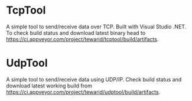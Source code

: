 TcpTool
=======

A simple tool to send/receive data over TCP. Built with Visual Studio .NET. To check build status and download latest binary head to https://ci.appveyor.com/project/tewarid/tcptool/build/artifacts.

UdpTool
=======

A simple tool to send/receive data using UDP/IP. Check build status and download latest working build from https://ci.appveyor.com/project/tewarid/udptool/build/artifacts.
